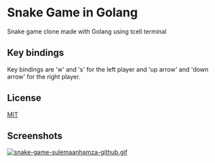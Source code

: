 
# Snake Game in Golang

Snake game clone made with Golang using tcell terminal



## Key bindings

Key bindings are 'w' and 's' for the left player and 'up arrow' and 'down arrow' for the right player.


## License

[MIT](https://choosealicense.com/licenses/mit/)


## Screenshots

[![snake-game-sulemaanhamza-github.gif](https://s9.gifyu.com/images/simplescreenrecorder-2023-01-29_19.44.29-online-video-cutter.com.gif)](https://gifyu.com/image/Sm67p)

